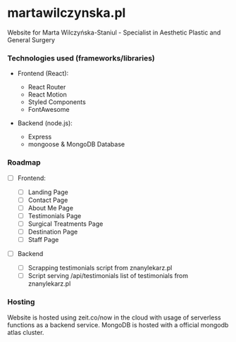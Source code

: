 # martawilczynska.pl

Website for Marta Wilczyńska-Staniul - Specialist in Aesthetic Plastic and General Surgery

### Technologies used (frameworks/libraries)

- Frontend (React):

  - React Router
  - React Motion
  - Styled Components
  - FontAwesome

- Backend (node.js):

  - Express
  - mongoose & MongoDB Database

### Roadmap

- [ ] Frontend:

  - [ ] Landing Page
  - [ ] Contact Page
  - [ ] About Me Page
  - [ ] Testimonials Page
  - [ ] Surgical Treatments Page
  - [ ] Destination Page
  - [ ] Staff Page

- [ ] Backend

  - [ ] Scrapping testimonials script from znanylekarz.pl
  - [ ] Script serving /api/testimonials list of testimonials from znanylekarz.pl

### Hosting

Website is hosted using zeit.co/now in the cloud with usage of serverless functions as a backend service. MongoDB is hosted with a official mongodb atlas cluster.
